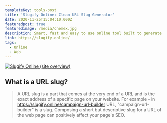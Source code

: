 ```yaml
---
templateKey: tools-post
title: 'Slugify Online: Clean URL Slug Generator'
date: 2020-11-25T15:04:10.000Z
featuredpost: true
featuredimage: /media/chemex.jpg
description: Smart, fast and easy to use online tool built to generate search engine friendly and user friendly URL slugs.
link: https://slugify.online/
tags:
  - Online
  - Web
---
```


[![Slugify Online (site overview)](/media/chemex.jpg)](https://slugify.online/ "Go to Slugify Online's website")

## What is a URL slug?

> A URL slug is a part that comes at the very end of a URL and is the exact address of a specific page on your website. For example - in https://slugify.online/campaign-url-builder URL, "campaign-url-builder" is a slug. Composing a short but descriptive slug for a URL of the web page can positively affect your page's SEO.
